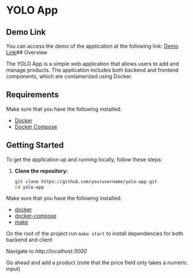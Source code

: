 # YOLO App

## Demo Link

You can access the demo of the application at the following link: [Demo Link](http://34.171.161.116/)## Overview

The YOLO App is a simple web application that allows users to add and manage products. The application includes both backend and frontend components, which are containerized using Docker.

## Requirements

Make sure that you have the following installed:

- [Docker](https://docs.docker.com/desktop/install/windows-install/)
- [Docker Compose](https://docs.docker.com/compose/install/)

## Getting Started

To get the application up and running locally, follow these steps:

1. **Clone the repository:**

   ```sh
   git clone https://github.com/yourusername/yolo-app.git
   cd yolo-app
   ```

Make sure that you have the following installed:

- [docker](https://docs.docker.com/desktop/install/windows-install/)
- [docker-compose](https://docs.docker.com/compose/)
- [make](https://www.gnu.org/software/make/)

On the root of the project run
`make start`  to install dependencies for both backend and client

Navigate to *http://localhost:3000*

Go ahead and add a product (note that the price field only takes a numeric input)
